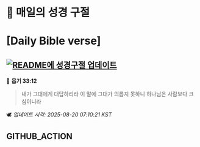 # 🙏 매일의 성경 구절
# [Daily Bible verse]
## [![README에 성경구절 업데이트](https://github.com/DONGSUKA/first_test/actions/workflows/update-readme-bible.yml/badge.svg)](https://github.com/DONGSUKA/first_test/actions/workflows/update-readme-bible.yml)
<!-- START_BIBLE_VERSE -->
📖 **욥기 33:12**
> 내가 그대에게 대답하리라 이 말에 그대가 의롭지 못하니 하나님은 사람보다 크심이니라

🕊️ _업데이트 시각: 2025-08-20 07:10:21 KST_
  <!-- END_BIBLE_VERSE -->
## GITHUB_ACTION

